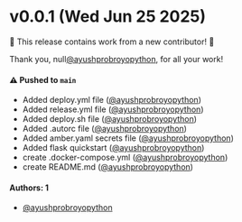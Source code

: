 # v0.0.1 (Wed Jun 25 2025)

:tada: This release contains work from a new contributor! :tada:

Thank you, null[@ayushprobroyopython](https://github.com/ayushprobroyopython), for all your work!

#### ⚠️ Pushed to `main`

- Added deploy.yml file ([@ayushprobroyopython](https://github.com/ayushprobroyopython))
- Added release.yml file ([@ayushprobroyopython](https://github.com/ayushprobroyopython))
- Added deploy.sh file ([@ayushprobroyopython](https://github.com/ayushprobroyopython))
- Added .autorc file ([@ayushprobroyopython](https://github.com/ayushprobroyopython))
- Added amber.yaml secrets file ([@ayushprobroyopython](https://github.com/ayushprobroyopython))
- Added flask quickstart ([@ayushprobroyopython](https://github.com/ayushprobroyopython))
- create .docker-compose.yml ([@ayushprobroyopython](https://github.com/ayushprobroyopython))
- create README.md ([@ayushprobroyopython](https://github.com/ayushprobroyopython))

#### Authors: 1

- [@ayushprobroyopython](https://github.com/ayushprobroyopython)
